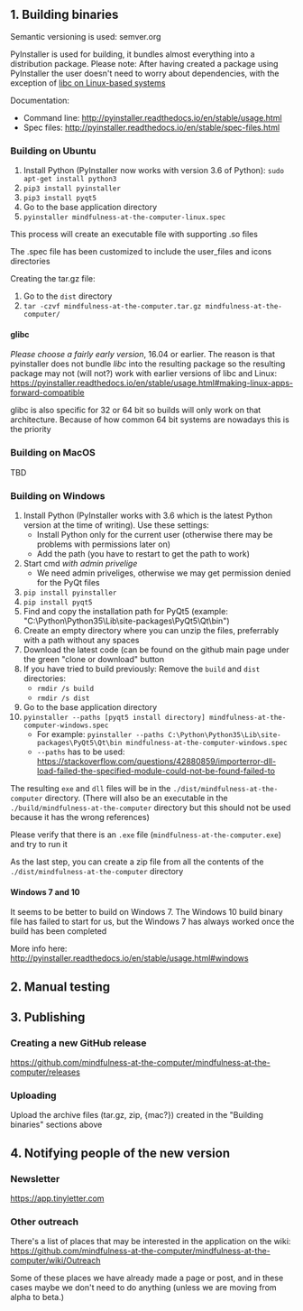 ## 1. Building binaries

Semantic versioning is used: semver.org

PyInstaller is used for building, it bundles almost everything into a distribution package. Please note: After having created a package using PyInstaller the user doesn't need to worry about dependencies, with the exception of [libc on Linux-based systems](https://pyinstaller.readthedocs.io/en/stable/usage.html#making-linux-apps-forward-compatible)

Documentation:
* Command line: http://pyinstaller.readthedocs.io/en/stable/usage.html
* Spec files: http://pyinstaller.readthedocs.io/en/stable/spec-files.html


### Building on Ubuntu

1. Install Python (PyInstaller now works with version 3.6 of Python): `sudo apt-get install python3`
2. `pip3 install pyinstaller`
3. `pip3 install pyqt5`
3. Go to the base application directory
4. `pyinstaller mindfulness-at-the-computer-linux.spec`

This process will create an executable file with supporting .so files

The .spec file has been customized to include the user_files and icons directories

Creating the tar.gz file:
1. Go to the `dist` directory
2. `tar -czvf mindfulness-at-the-computer.tar.gz mindfulness-at-the-computer/`

#### glibc

*Please choose a fairly early version*, 16.04 or earlier. The reason is that pyinstaller does not bundle *libc* into the resulting package so the resulting package may not (will not?) work with earlier versions of libc and Linux:
https://pyinstaller.readthedocs.io/en/stable/usage.html#making-linux-apps-forward-compatible

glibc is also specific for 32 or 64 bit so builds will only work on that architecture. Because of how common 64 bit systems are nowadays this is the priority


### Building on MacOS

TBD

### Building on Windows

1. Install Python (PyInstaller works with 3.6 which is the latest Python version at the time of writing). Use these settings:
   * Install Python only for the current user (otherwise there may be problems with permissions later on)
   * Add the path (you have to restart to get the path to work)
2. Start cmd *with admin privelige*
   * We need admin priveliges, otherwise we may get permission denied for the PyQt files
3. `pip install pyinstaller`
4. `pip install pyqt5`
5. Find and copy the installation path for PyQt5 (example: "C:\Python\Python35\Lib\site-packages\PyQt5\Qt\bin")
6. Create an empty directory where you can unzip the files, preferrably with a path without any spaces
7. Download the latest code (can be found on the github main page under the green "clone or download" button
8. If you have tried to build previously: Remove the `build` and `dist` directories:
   * `rmdir /s build`
   * `rmdir /s dist`
9. Go to the base application directory
10. `pyinstaller --paths [pyqt5 install directory] mindfulness-at-the-computer-windows.spec`
    * For example: `pyinstaller --paths C:\Python\Python35\Lib\site-packages\PyQt5\Qt\bin mindfulness-at-the-computer-windows.spec`
    * `--paths` has to be used: https://stackoverflow.com/questions/42880859/importerror-dll-load-failed-the-specified-module-could-not-be-found-failed-to

The resulting `exe` and `dll` files will be in the `./dist/mindfulness-at-the-computer` directory. (There will also be an executable in the `./build/mindfulness-at-the-computer` directory but this should not be used because it has the wrong references)

Please verify that there is an `.exe` file (`mindfulness-at-the-computer.exe`) and try to run it

As the last step, you can create a zip file from all the contents of the `./dist/mindfulness-at-the-computer` directory

#### Windows 7 and 10

It seems to be better to build on Windows 7. The Windows 10 build binary file has failed to start for us, but the Windows 7 has always worked once the build has been completed

More info here: http://pyinstaller.readthedocs.io/en/stable/usage.html#windows


## 2. Manual testing



## 3. Publishing

### Creating a new GitHub release

https://github.com/mindfulness-at-the-computer/mindfulness-at-the-computer/releases

### Uploading

Upload the archive files (tar.gz, zip, {mac?}) created in the "Building binaries" sections above


## 4. Notifying people of the new version

### Newsletter

https://app.tinyletter.com

### Other outreach

There's a list of places that may be interested in the application on the wiki:
https://github.com/mindfulness-at-the-computer/mindfulness-at-the-computer/wiki/Outreach

Some of these places we have already made a page or post, and in these cases maybe we don't need to do anything (unless we are moving from alpha to beta.)
